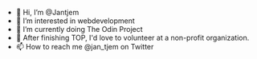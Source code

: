 - 👋 Hi, I’m @Jantjem
- 👀 I’m interested in webdevelopment
- 🌱 I’m currently doing The Odin Project
- 💞️ After finishing TOP, I'd love to volunteer at a non-profit organization.
- 📫 How to reach me @jan_tjem on Twitter

<!---
Jantjem/Jantjem is a ✨ special ✨ repository because its `README.md` (this file) appears on your GitHub profile.
You can click the Preview link to take a look at your changes.
--->
